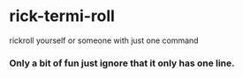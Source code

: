 # rick-termi-roll
rickroll yourself or someone with just one command
### Only a bit of fun just ignore that it only has one line.
